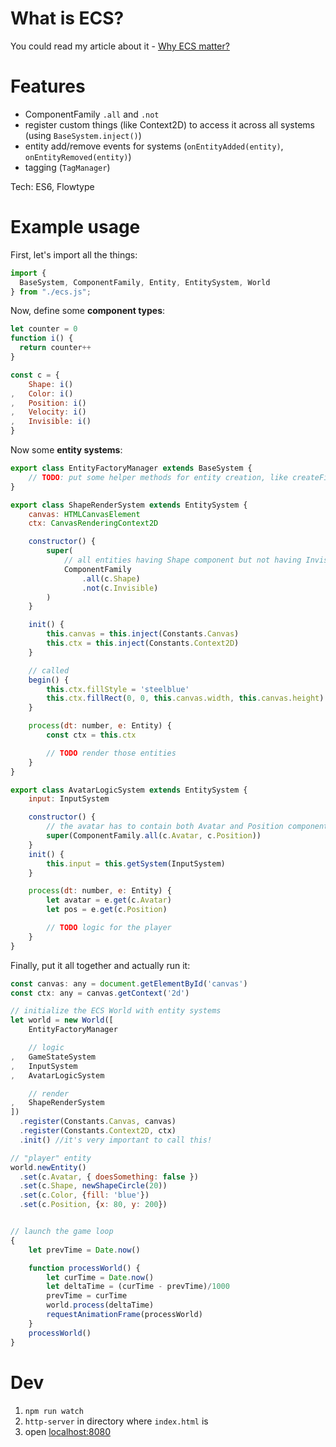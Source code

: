 # What is ECS?

You could read my article about it - [Why ECS matter?](https://www.namekdev.net/2017/03/why-entity-component-systems-matter/)

# Features

* ComponentFamily `.all` and `.not`
* register custom things (like Context2D) to access it across all systems (using `BaseSystem.inject()`)
* entity add/remove events for systems (`onEntityAdded(entity)`, `onEntityRemoved(entity)`)
* tagging (`TagManager`)

Tech: ES6, Flowtype

# Example usage

First, let's import all the things:

```js
import {
  BaseSystem, ComponentFamily, Entity, EntitySystem, World
} from "./ecs.js";
```

Now, define some **component types**:

```js
let counter = 0
function i() {
  return counter++
}

const c = {
    Shape: i()
,   Color: i()
,   Position: i()
,   Velocity: i()
,   Invisible: i()
}

```

Now some **entity systems**:
```js
export class EntityFactoryManager extends BaseSystem {
    // TODO: put some helper methods for entity creation, like createFireball()
}

export class ShapeRenderSystem extends EntitySystem {
    canvas: HTMLCanvasElement
    ctx: CanvasRenderingContext2D

    constructor() {
        super(
            // all entities having Shape component but not having Invisible component
            ComponentFamily
                .all(c.Shape)
                .not(c.Invisible)
        )
    }

    init() {
        this.canvas = this.inject(Constants.Canvas)
        this.ctx = this.inject(Constants.Context2D)
    }

    // called 
    begin() {
        this.ctx.fillStyle = 'steelblue'
        this.ctx.fillRect(0, 0, this.canvas.width, this.canvas.height)
    }

    process(dt: number, e: Entity) {
        const ctx = this.ctx

        // TODO render those entities
    }
}

export class AvatarLogicSystem extends EntitySystem {
    input: InputSystem

    constructor() {
        // the avatar has to contain both Avatar and Position components 
        super(ComponentFamily.all(c.Avatar, c.Position))
    }
    init() {
        this.input = this.getSystem(InputSystem)
    }

    process(dt: number, e: Entity) {
        let avatar = e.get(c.Avatar)
        let pos = e.get(c.Position)

        // TODO logic for the player
    }
}
```

Finally, put it all together and actually run it:

```js
const canvas: any = document.getElementById('canvas')
const ctx: any = canvas.getContext('2d')

// initialize the ECS World with entity systems
let world = new World([
    EntityFactoryManager

    // logic
,   GameStateSystem
,   InputSystem
,   AvatarLogicSystem

    // render
,   ShapeRenderSystem
])
  .register(Constants.Canvas, canvas)
  .register(Constants.Context2D, ctx)
  .init() //it's very important to call this!

// "player" entity
world.newEntity()
  .set(c.Avatar, { doesSomething: false })
  .set(c.Shape, newShapeCircle(20))
  .set(c.Color, {fill: 'blue'})
  .set(c.Position, {x: 80, y: 200})


// launch the game loop
{
    let prevTime = Date.now()

    function processWorld() {
        let curTime = Date.now()
        let deltaTime = (curTime - prevTime)/1000
        prevTime = curTime
        world.process(deltaTime)
        requestAnimationFrame(processWorld)
    }
    processWorld()
}
```

# Dev

1. `npm run watch`
2. `http-server` in directory where `index.html` is
3. open [localhost:8080](http://localhost:8080)

